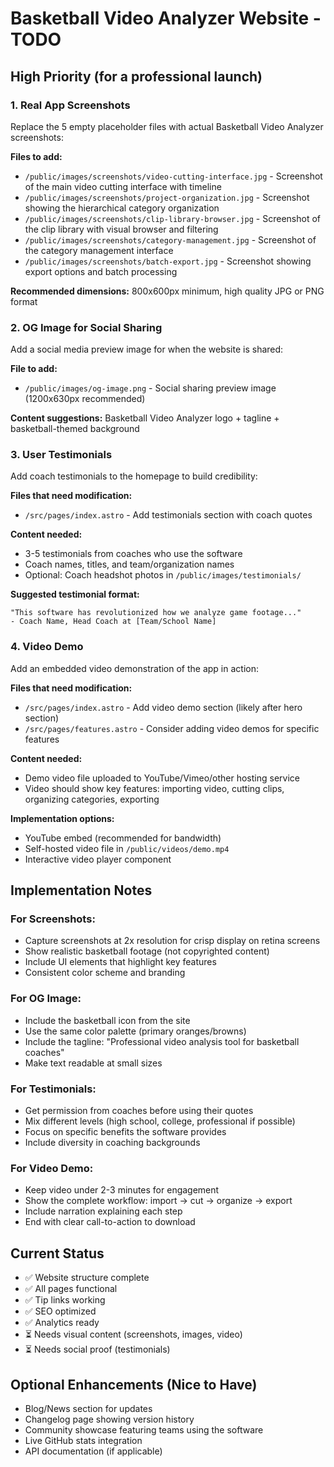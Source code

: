 # Basketball Video Analyzer Website - TODO

## High Priority (for a professional launch)

### 1. Real App Screenshots
Replace the 5 empty placeholder files with actual Basketball Video Analyzer screenshots:

**Files to add:**
- `/public/images/screenshots/video-cutting-interface.jpg` - Screenshot of the main video cutting interface with timeline
- `/public/images/screenshots/project-organization.jpg` - Screenshot showing the hierarchical category organization
- `/public/images/screenshots/clip-library-browser.jpg` - Screenshot of the clip library with visual browser and filtering
- `/public/images/screenshots/category-management.jpg` - Screenshot of the category management interface
- `/public/images/screenshots/batch-export.jpg` - Screenshot showing export options and batch processing

**Recommended dimensions:** 800x600px minimum, high quality JPG or PNG format

### 2. OG Image for Social Sharing
Add a social media preview image for when the website is shared:

**File to add:**
- `/public/images/og-image.png` - Social sharing preview image (1200x630px recommended)

**Content suggestions:** Basketball Video Analyzer logo + tagline + basketball-themed background

### 3. User Testimonials
Add coach testimonials to the homepage to build credibility:

**Files that need modification:**
- `/src/pages/index.astro` - Add testimonials section with coach quotes

**Content needed:**
- 3-5 testimonials from coaches who use the software
- Coach names, titles, and team/organization names
- Optional: Coach headshot photos in `/public/images/testimonials/`

**Suggested testimonial format:**
```
"This software has revolutionized how we analyze game footage..."
- Coach Name, Head Coach at [Team/School Name]
```

### 4. Video Demo
Add an embedded video demonstration of the app in action:

**Files that need modification:**
- `/src/pages/index.astro` - Add video demo section (likely after hero section)
- `/src/pages/features.astro` - Consider adding video demos for specific features

**Content needed:**
- Demo video file uploaded to YouTube/Vimeo/other hosting service
- Video should show key features: importing video, cutting clips, organizing categories, exporting

**Implementation options:**
- YouTube embed (recommended for bandwidth)
- Self-hosted video file in `/public/videos/demo.mp4`
- Interactive video player component

## Implementation Notes

### For Screenshots:
- Capture screenshots at 2x resolution for crisp display on retina screens
- Show realistic basketball footage (not copyrighted content)
- Include UI elements that highlight key features
- Consistent color scheme and branding

### For OG Image:
- Include the basketball icon from the site
- Use the same color palette (primary oranges/browns)
- Include the tagline: "Professional video analysis tool for basketball coaches"
- Make text readable at small sizes

### For Testimonials:
- Get permission from coaches before using their quotes
- Mix different levels (high school, college, professional if possible)
- Focus on specific benefits the software provides
- Include diversity in coaching backgrounds

### For Video Demo:
- Keep video under 2-3 minutes for engagement
- Show the complete workflow: import → cut → organize → export
- Include narration explaining each step
- End with clear call-to-action to download

## Current Status
- ✅ Website structure complete
- ✅ All pages functional
- ✅ Tip links working
- ✅ SEO optimized
- ✅ Analytics ready
- ⏳ Needs visual content (screenshots, images, video)
- ⏳ Needs social proof (testimonials)

## Optional Enhancements (Nice to Have)
- Blog/News section for updates
- Changelog page showing version history
- Community showcase featuring teams using the software
- Live GitHub stats integration
- API documentation (if applicable)